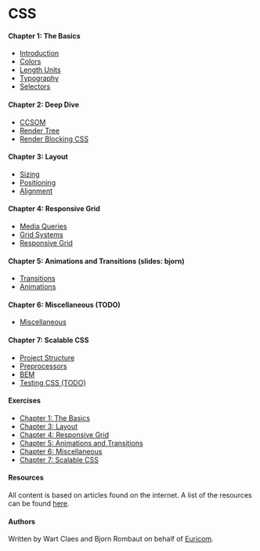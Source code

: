 <!-- <img src="./docs/mjr.png"> -->

# CSS

#### Chapter 1: The Basics

- [Introduction](docs/Chapter%201:%20The%20Basics/1.1%20Introduction.md)
- [Colors](docs/Chapter%201:%20The%20Basics/1.2%20Colors.md)
- [Length Units](docs/Chapter%201:%20The%20Basics/1.3%20Length%20Units.md)
- [Typography](docs/Chapter%201:%20The%20Basics/1.4%20Typography.md)
- [Selectors](docs/Chapter%201:%20The%20Basics/1.5%20Selectors.md)

#### Chapter 2: Deep Dive

- [CCSOM](docs/Chapter%202:%20Deep%20Dive/2.1%20DOM%20and%20CSSOM.md)
- [Render Tree](docs/Chapter%202:%20Deep%20Dive/2.2%20Render%20Tree.md)
- [Render Blocking CSS](docs/Chapter%202:%20Deep%20Dive/2.3%20Render%20Blocking%20CSS.md)

#### Chapter 3: Layout

- [Sizing](docs/Chapter%203:%20Layout/3.1%20Sizing.md)
- [Positioning](docs/Chapter%203:%20Layout/3.2%20Positioning.md)
- [Alignment](docs/Chapter%203:%20Layout/3.3%20Alignment.md)

#### Chapter 4: Responsive Grid

- [Media Queries](docs/Chapter%204:%20Responsive%20Grid/4.1%20Media%20Queries.md)
- [Grid Systems](docs/Chapter%204:%20Responsive%20Grid/4.2%20Grid%20Systems.md)
- [Responsive Grid](docs/Chapter%204:%20Responsive%20Grid/4.3%20Responsive%20Grid.md)

#### Chapter 5: Animations and Transitions (slides: bjorn)

- [Transitions](docs/Chapter%205:%20Animations%20and%20Transitions/5.1%20Transitions.md)
- [Animations](docs/Chapter%205:%20Animations%20and%20Transitions/5.2%20Animations.md)

#### Chapter 6: Miscellaneous (TODO)

- [Miscellaneous](docs/Chapter%206:%20Miscellaneous/6.1%20Miscellaneous.md)

#### Chapter 7: Scalable CSS

- [Project Structure](docs/Chapter%207:%20Scalable%20CSS/7.1%20Project%20Structure.md)
- [Preprocessors](docs/Chapter%207:%20Scalable%20CSS/7.2%20Preprocessors.md)
- [BEM](docs/Chapter%207:%20Scalable%20CSS/7.3%20BEM.md)
- [Testing CSS (TODO)](docs/Chapter%207:%20Scalable%20CSS/7.4%20Testing%20CSS.md)

#### Exercises

- [Chapter 1: The Basics](exercises/Chapter%201:%20The%20Basics)
- [Chapter 3: Layout](exercises/Chapter%203:%20Layout)
- [Chapter 4: Responsive Grid](exercises/Chapter%204:%20Responsive%20Grid)
- [Chapter 5: Animations and Transitions](exercises/Chapter%205:%20Animations%20and%20Transitions)
- [Chapter 6: Miscellaneous](exercises/Chapter%206:%20Miscellaneous)
- [Chapter 7: Scalable CSS](exercises/Chapter%207:%20Scalable%20CSS)

#### Resources 

All content is based on articles found on the internet. A list of the resources can be found [here](./docs/resources.md).

#### Authors

Written by Wart Claes and Bjorn Rombaut on behalf of [Euricom](http://www.euri.com).
